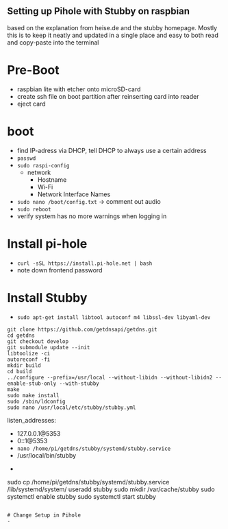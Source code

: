 ## Setting up Pihole with Stubby on raspbian

based on the explanation from heise.de and the stubby homepage. Mostly this is to keep it neatly and updated in a single place and easy to both read and copy-paste into the terminal

# Pre-Boot
- raspbian lite with etcher onto microSD-card
- create ssh file on boot partition after reinserting card into reader
- eject card

# boot
- find IP-adress via DHCP, tell DHCP to always use a certain address
- `passwd`
- `sudo raspi-config`
  - network
    - Hostname
    - Wi-Fi
    - Network Interface Names
- `sudo nano /boot/config.txt` -> comment out audio
- `sudo reboot`
- verify system has no more warnings when logging in

# Install pi-hole
- `curl -sSL https://install.pi-hole.net | bash`
- note down frontend password

# Install Stubby
- `sudo apt-get install libtool autoconf m4 libssl-dev libyaml-dev`
```
git clone https://github.com/getdnsapi/getdns.git
cd getdns
git checkout develop
git submodule update --init
libtoolize -ci
autoreconf -fi
mkdir build
cd build
../configure --prefix=/usr/local --without-libidn --without-libidn2 --enable-stub-only --with-stubby
make
sudo make install
sudo /sbin/ldconfig
sudo nano /usr/local/etc/stubby/stubby.yml
```
listen_addresses:
- 127.0.0.1@5353
- 0::1@5353
- `nano /home/pi/getdns/stubby/systemd/stubby.service`
- /usr/local/bin/stubby
- ```
sudo cp /home/pi/getdns/stubby/systemd/stubby.service /lib/systemd/system/
useradd stubby
sudo mkdir /var/cache/stubby
sudo systemctl enable stubby
sudo systemctl start stubby
```

# Change Setup in Pihole
-
